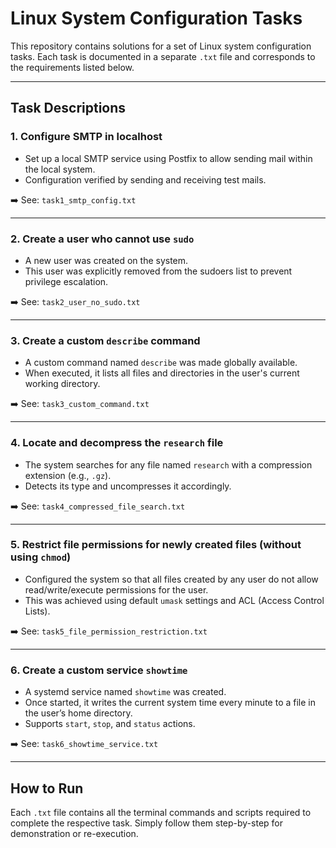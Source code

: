 # Linux System Configuration Tasks

This repository contains solutions for a set of Linux system configuration tasks. Each task is documented in a separate `.txt` file and corresponds to the requirements listed below.

---

## Task Descriptions

### 1. Configure SMTP in localhost
- Set up a local SMTP service using Postfix to allow sending mail within the local system.
- Configuration verified by sending and receiving test mails.

➡️ See: `task1_smtp_config.txt`

---

### 2. Create a user who cannot use `sudo`
- A new user was created on the system.
- This user was explicitly removed from the sudoers list to prevent privilege escalation.

➡️ See: `task2_user_no_sudo.txt`

---

### 3. Create a custom `describe` command
- A custom command named `describe` was made globally available.
- When executed, it lists all files and directories in the user's current working directory.

➡️ See: `task3_custom_command.txt`

---

### 4. Locate and decompress the `research` file
- The system searches for any file named `research` with a compression extension (e.g., `.gz`).
- Detects its type and uncompresses it accordingly.

➡️ See: `task4_compressed_file_search.txt`

---

### 5. Restrict file permissions for newly created files (without using `chmod`)
- Configured the system so that all files created by any user do not allow read/write/execute permissions for the user.
- This was achieved using default `umask` settings and ACL (Access Control Lists).

➡️ See: `task5_file_permission_restriction.txt`

---

### 6. Create a custom service `showtime`
- A systemd service named `showtime` was created.
- Once started, it writes the current system time every minute to a file in the user’s home directory.
- Supports `start`, `stop`, and `status` actions.

➡️ See: `task6_showtime_service.txt`

---

## How to Run

Each `.txt` file contains all the terminal commands and scripts required to complete the respective task. Simply follow them step-by-step for demonstration or re-execution.
